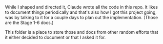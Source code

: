 While I shaped and directed it, Claude wrote all the code in this repo. It likes to document things periodically and that's also how I got this project going, was by talking to it for a couple days to plan out the implementation. (Those are the Stage 1-6 docs.) 

This folder is a place to store those and docs from other random efforts that it either decided to document or that I asked it for.
